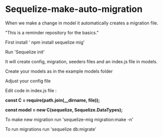 # Sequelize-make-auto-migration
When we make a change in model it automatically creates a migration file.

"This is a reminder repository for the basics."

First install ' npm install sequelize mig'

Run 'Sequelize init'

It will create config, migration, seeders files and an index.js file in models.

Create your models as in the example models folder 

Adjust your config file

Edit code in index.js file : 

**const C = require(path.join(__dirname, file));**

**const model = new C(sequelize, Sequelize.DataTypes);**

To make new migration run 'sequelize-mig migration:make -n'

To run migrations run 'sequelize db:migrate'


